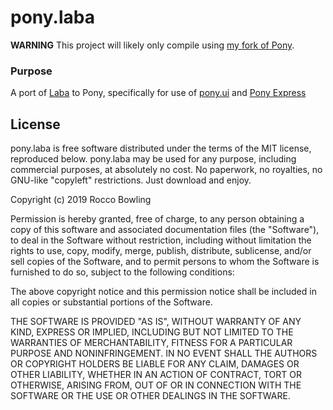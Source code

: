 # pony.laba

**WARNING** This project will likely only compile using [my fork of Pony](https://github.com/KittyMac/ponyc/tree/roc_master).

### Purpose

A port of [Laba](https://github.com/KittyMac/Laba) to Pony, specifically for use of [pony.ui](https://github.com/KittyMac/pony.ui) and [Pony Express](https://github.com/KittyMac/PonyExpress)


## License

pony.laba is free software distributed under the terms of the MIT license, reproduced below. pony.laba may be used for any purpose, including commercial purposes, at absolutely no cost. No paperwork, no royalties, no GNU-like "copyleft" restrictions. Just download and enjoy.

Copyright (c) 2019 Rocco Bowling

Permission is hereby granted, free of charge, to any person obtaining a copy of this software and associated documentation files (the "Software"), to deal in the Software without restriction, including without limitation the rights to use, copy, modify, merge, publish, distribute, sublicense, and/or sell copies of the Software, and to permit persons to whom the Software is furnished to do so, subject to the following conditions:

The above copyright notice and this permission notice shall be included in all copies or substantial portions of the Software.

THE SOFTWARE IS PROVIDED "AS IS", WITHOUT WARRANTY OF ANY KIND, EXPRESS OR IMPLIED, INCLUDING BUT NOT LIMITED TO THE WARRANTIES OF MERCHANTABILITY, FITNESS FOR A PARTICULAR PURPOSE AND NONINFRINGEMENT. IN NO EVENT SHALL THE AUTHORS OR COPYRIGHT HOLDERS BE LIABLE FOR ANY CLAIM, DAMAGES OR OTHER LIABILITY, WHETHER IN AN ACTION OF CONTRACT, TORT OR OTHERWISE, ARISING FROM, OUT OF OR IN CONNECTION WITH THE SOFTWARE OR THE USE OR OTHER DEALINGS IN THE SOFTWARE.